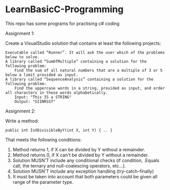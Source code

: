 # LearnBasicC-Programming
This repo has some programs for practising c# coding

Assignment 1:

 

Create a VisualStudio solution that contains at least the following projects:

    Executable called “Runner”. It will ask the user which of the problems below to solve.
    A library called “SumOfMultiple” containing a solution for the following problem:
        Find the sum of all natural numbers that are a multiple of 3 or 5 below a limit provided as input.
    A library called “SequenceAnalysis” containing a solution for the following problem:
        Find the uppercase words in a string, provided as input, and order all characters in these words alphabetically.
        Input: "This IS a STRING"
        Output: "GIINRSST"

 

Assignment 2:

 

Write a method:

 

    public int IsXDivisibleByY(int X, int Y) { .. }

 

That meets the following conditions:

1. Method returns 1, if X can be divided by Y without a remainder.
2. Method returns 0, if X can't be divided by Y without a remainder.
3. Solution MUSN'T include any conditional checks (if condition, .Equals call, the ternary and null-coalescing operators, etc...).
4. Solution MUSN'T include any exception handling (try-catch-finally)
5. It must be taken into account that both parameters could be given all range of the parameter type.
